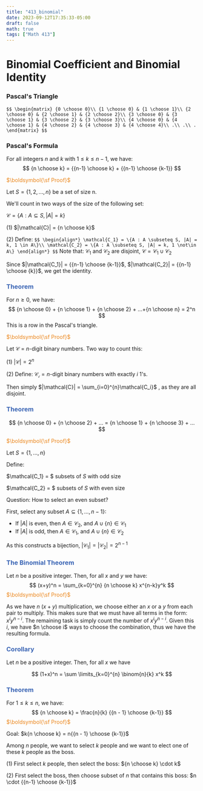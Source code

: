 ```yaml
---
title: "413_binomial"
date: 2023-09-12T17:35:33-05:00
draft: false
math: true
tags: ["Math 413"]
---
```



# Binomial Coefficient and Binomial Identity

### Pascal's Triangle

`$$
\begin{matrix}
{0 \choose 0}\\
{1 \choose 0} & {1 \choose 1}\\
{2 \choose 0} & {2 \choose 1} & {2 \choose 2}\\
{3 \choose 0} & {3 \choose 1} & {3 \choose 2} & {3 \choose 3}\\
{4 \choose 0} & {4 \choose 1} & {4 \choose 2} & {4 \choose 3} & {4 \choose 4}\\
.\\
.\\
.
\end{matrix}
$$`

### **Pascal's Formula**

For all integers $n$ and $k$ with $1 \leq k \leq n - 1$, we have: 
$$
{n \choose k} = {{n-1} \choose k} + {{n-1} \choose {k-1}}
$$

<span style="color:#eb861c">$\boldsymbol{\sf Proof}$</span>

Let $S = \{1, 2, ..., n\}$ be a set of size n.

We'll count in two ways of the size of the following set:

$\mathcal{C} = \{A : A \subseteq S, |A| = k\}$

(1) $|\mathcal{C}| = {n \choose k}$

(2) Define: 
`$$
\begin{align*}
  \mathcal{C_1} = \{A : A \subseteq S, |A| = k, 1 \in A\}\\
  \mathcal{C_2} = \{A : A \subseteq S, |A| = k, 1 \not\in A\}
\end{align*}
$$`
Note that: $\mathcal{C_1}$ and $\mathcal{C_2}$ are disjoint, $\mathcal{C} = \mathcal{C_1} \cup \mathcal{C_2}$

Since $|\mathcal{C_1}| = {{n-1} \choose {k-1}}$, $|\mathcal{C_2}| = {{n-1} \choose {k}}$, we get the identity.



### <span style="color:#3c66b5">$\boldsymbol{\textsf{Theorem}}$</span>

For $n \geq 0$, we have: 
$$
{n \choose 0} + {n \choose 1} + {n \choose 2} + ...+{n \choose n} = 2^n
$$
This is a row in the Pascal's triangle. 

<span style="color:#eb861c">$\boldsymbol{\sf Proof}$</span>

Let $\mathcal{C}$ = $n$-digit binary numbers. Two way to count this: 

(1) $|\mathcal{C}| = 2^n$

(2) Define: $\mathcal{C_i} = n$-digit binary numbers with exactly $i$ 1's.

Then simply $|\mathcal{C}| = \sum_{i=0}^{n}\mathcal{C_i}$   , as they are all disjoint. 



### <span style="color:#3c66b5">$\boldsymbol{\textsf{Theorem}}$</span>

$$
{n \choose 0} + {n \choose 2} + ... = {n \choose 1} + {n \choose 3} + ...
$$

<span style="color:#eb861c">$\boldsymbol{\sf Proof}$</span>

Let $S = \{1, ...,n\}$

Define: 

$\mathcal{C_1} = $ subsets of $S$ with odd size

$\mathcal{C_2} = $ subsets of $S$ with even size

Question: How to select an even subset?

First, select any subset $A \subseteq \{1, ..., n - 1\}$:

- If $|A|$ is even, then $A \in \mathcal{C_2}$, and $A \cup \{n\} \in \mathcal{C_1}$
- If $|A|$ is odd, then $A \in \mathcal{C_1}$, and $A \cup \{n\} \in \mathcal{C_2}$

As this constructs a bijection, $|\mathcal{C_1}| = |\mathcal{C_2}| = 2^{n-1}$



### <span style="color:#3c66b5">$\boldsymbol{\textsf{The Binomial Theorem}}$</span>

Let $n$ be a positive integer. Then, for all $x$ and $y$ we have: 
$$
(x+y)^n = \sum_{k=0}^{n} {n \choose k} x^{n-k}y^k
$$
<span style="color:#eb861c">$\boldsymbol{\sf Proof}$</span>

As we have $n$ $(x+y)$ multiplication, we choose either an $x$ or a $y$ from each pair to multiply. This makes sure that we must have all terms in the form: $x^iy^{n-i}$. The remaining task is simply count the number of $x^iy^{n-i}$. Given this $i$, we have $n \choose i$ ways to choose the combination, thus we have the resulting formula.

### <span style="color:#3c66b5">$\boldsymbol{\textsf{Corollary}}$</span>

Let $n$ be a positive integer. Then, for all $x$ we have

$$
(1+x)^n = \sum \limits_{k=0}^{n} \binom{n}{k} x^k
$$

### <span style="color:#3c66b5">$\boldsymbol{\textsf{Theorem}}$</span>

For $1 \leq k \leq n$, we have: 
$$
{n \choose k} = \frac{n}{k} {{n - 1} \choose {k-1}}
$$
<span style="color:#eb861c">$\boldsymbol{\sf Proof}$</span>

Goal: $k{n \choose k} = n{{n - 1} \choose {k-1}}$ 

Among $n$ people, we want to select $k$ people and we want to elect one of these $k$ people as the boss. 

(1) First select $k$ people, then select the boss: ${n \choose k} \cdot k$

(2) First select the boss, then choose subset of $n$ that contains this boss: $n \cdot {{n-1} \choose {k-1}}$
